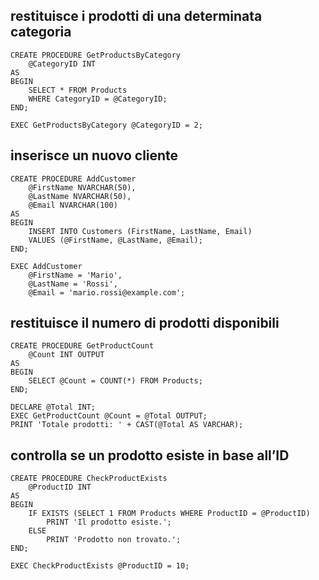 ## restituisce i prodotti di una determinata categoria
```
CREATE PROCEDURE GetProductsByCategory
    @CategoryID INT
AS
BEGIN
    SELECT * FROM Products
    WHERE CategoryID = @CategoryID;
END;

EXEC GetProductsByCategory @CategoryID = 2;
```

## inserisce un nuovo cliente
```
CREATE PROCEDURE AddCustomer
    @FirstName NVARCHAR(50),
    @LastName NVARCHAR(50),
    @Email NVARCHAR(100)
AS
BEGIN
    INSERT INTO Customers (FirstName, LastName, Email)
    VALUES (@FirstName, @LastName, @Email);
END;

EXEC AddCustomer
    @FirstName = 'Mario',
    @LastName = 'Rossi',
    @Email = 'mario.rossi@example.com';
```

## restituisce il numero di prodotti disponibili
```
CREATE PROCEDURE GetProductCount
    @Count INT OUTPUT
AS
BEGIN
    SELECT @Count = COUNT(*) FROM Products;
END;

DECLARE @Total INT;
EXEC GetProductCount @Count = @Total OUTPUT;
PRINT 'Totale prodotti: ' + CAST(@Total AS VARCHAR);
```

## controlla se un prodotto esiste in base all’ID
```
CREATE PROCEDURE CheckProductExists
    @ProductID INT
AS
BEGIN
    IF EXISTS (SELECT 1 FROM Products WHERE ProductID = @ProductID)
        PRINT 'Il prodotto esiste.';
    ELSE
        PRINT 'Prodotto non trovato.';
END;

EXEC CheckProductExists @ProductID = 10;
```
